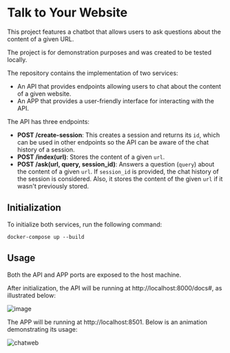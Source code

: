 # Talk to Your Website

This project features a chatbot that allows users to ask questions about the content of a given URL.

The project is for demonstration purposes and was created to be tested locally.

The repository contains the implementation of two services:

- An API that provides endpoints allowing users to chat about the content of a given website.
- An APP that provides a user-friendly interface for interacting with the API.

The API has three endpoints:

- **POST /create-session**: This creates a session and returns its `id`, which can be used in other endpoints so the API can be aware of the chat history of a session.
- **POST /index(url)**: Stores the content of a given `url`.
- **POST /ask(url, query, session_id)**: Answers a question (`query`) about the content of a given `url`. If `session_id` is provided, the chat history of the session is considered. Also, it stores the content of the given `url` if it wasn't previously stored.

## Initialization

To initialize both services, run the following command:

```docker
docker-compose up --build
```

## Usage
Both the API and APP ports are exposed to the host machine.

After initialization, the API will be running at http://localhost:8000/docs#, as illustrated below:

![image](https://github.com/user-attachments/assets/3ff2008d-33fe-4b8a-887c-efb9873b9f50)

The APP will be running at http://localhost:8501. Below is an animation demonstrating its usage:

![chatweb](https://github.com/user-attachments/assets/a91e575d-b9ac-487c-9f89-5d1b911d4a3e)
